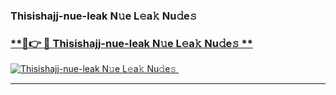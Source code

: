 ### Thisishajj-nue-leak N𝚞e L𝚎a𝚔 Nu𝚍e𝚜   

### [ **🔗👉 🔴 Thisishajj-nue-leak N𝚞e L𝚎a𝚔 Nu𝚍e𝚜 **](https://taap.it/xNRuk4)  

[![Thisishajj-nue-leak N𝚞e L𝚎a𝚔 Nu𝚍e𝚜 ](https://i.imgur.com/0qMVB7G.gif)](https://taap.it/xNRuk4)  

___  
